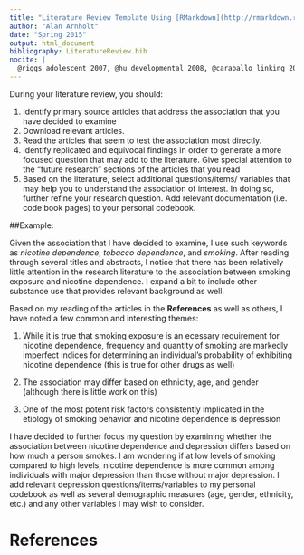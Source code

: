 ```yaml
---
title: "Literature Review Template Using [RMarkdown](http://rmarkdown.rstudio.com) and [Zotero](www.zotero.org)"
author: "Alan Arnholt"
date: "Spring 2015"
output: html_document
bibliography: LiteratureReview.bib
nocite: | 
  @riggs_adolescent_2007, @hu_developmental_2008, @caraballo_linking_2009, @rose_nicotine_2010, @van_de_ven_patterns_2010, @chen_relationships_1997, @dierker_association_2007, @dierker_importance_2008
---
```


During your literature review, you should:

1. Identify primary source articles that address the association that you have decided to examine
2. Download relevant articles.
3. Read the articles that seem to test the association most directly.
4. Identify replicated and equivocal findings in order to generate a more focused question that may add to the literature. Give special attention to the “future research” sections of the articles that you read
5. Based on the literature, select additional questions/items/ variables that may help you to understand the association of interest. In doing so, further refine your research question. Add relevant documentation (i.e. code book pages) to your personal codebook.

##Example:

Given the association that I have decided to examine, I use such keywords as _nicotine dependence_, _tobacco dependence_, and _smoking_. After reading through several titles and abstracts, I notice that there has been relatively little attention in the research literature to the association between smoking exposure and nicotine dependence. I expand a bit to include other substance use that provides relevant background as well.

Based on my reading of the articles in the **References** as well as others, I have noted a few common and interesting themes:

1. While it is true that smoking exposure is an ecessary requirement for nicotine dependence, frequency and quantity of smoking are markedly imperfect indices for determining an individual’s probability of exhibiting nicotine dependence (this is true for other drugs as well)

2. The association may differ based on ethnicity, age, and gender (although there is little work on this)

3. One of the most potent risk factors consistently implicated in the etiology of smoking behavior and nicotine dependence is depression


I have decided to further focus my question by examining whether the association between nicotine dependence and depression differs based on how much a person smokes. I am wondering if at low levels of smoking compared to high levels, nicotine dependence is more common among individuals with major depression than those without major depression.  I add relevant depression questions/items/variables to my personal codebook as well as several demographic measures (age, gender, ethnicity, etc.) and any other variables I may wish to consider.


# References
